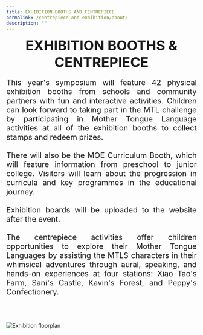```yaml
---
title: EXHIBITION BOOTHS AND CENTREPIECE
permalink: /centrepiece-and-exhibition/about/
description: ""
---
```

<center><span style="font-color:#000000; font-size:36px;"><strong>EXHIBITION BOOTHS &amp; CENTREPIECE</strong></span></center>

<p style="text-align:justify;font-size:20px">This year's symposium will feature 42 physical exhibition booths from schools and community partners with fun and interactive activities. Children can look forward to taking part in the MTL challenge by participating in Mother Tongue Language activities at all of the exhibition booths to collect stamps and redeem prizes.<br><br>
There will also be the MOE Curriculum Booth, which will feature information from preschool to junior college. Visitors will learn about the progression in curricula and key programmes in the educational journey.<br><br> 
Exhibition boards will be uploaded to the website after the event.<br><br>
The centrepiece activities offer children opportunities to explore their Mother Tongue Languages by assisting the MTLS characters in their whimsical adventures through aural, speaking, and hands-on experiences at four stations: Xiao Tao's Farm, Sani's Castle, Kavin's Forest, and Peppy's Confectionery. </p><br><br>
	
	
![Exhibition floorplan](/images/pamphlet%20back.PNG)
